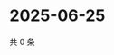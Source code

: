 # 2025-06-25

共 0 条

<!-- BEGIN ZHIHUVIDEO -->
<!-- 最后更新时间 Wed Jun 25 2025 15:13:20 GMT+0800 (China Standard Time) -->

<!-- END ZHIHUVIDEO -->
